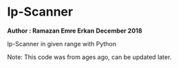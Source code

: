 # Ip-Scanner
**Author : Ramazan Emre Erkan** 
**December 2018**

Ip-Scanner in given range with Python

Note: This code was from ages ago, can be updated later.